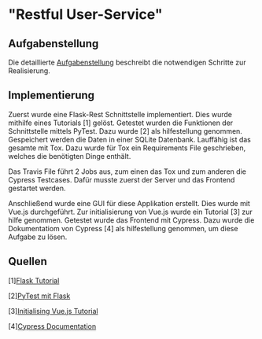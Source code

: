 # "Restful User-Service"

## Aufgabenstellung
Die detaillierte [Aufgabenstellung](TASK.md) beschreibt die notwendigen Schritte zur Realisierung.

## Implementierung
Zuerst wurde eine Flask-Rest Schnittstelle implementiert. Dies wurde mithilfe eines Tutorials [1] gelöst. Getestet wurden die Funktionen der Schnittstelle mittels PyTest. Dazu wurde [2] als hilfestellung genommen. Gespeichert werden die Daten in einer SQLite Datenbank.  Lauffähig ist das gesamte mit Tox. Dazu wurde für Tox ein Requirements File geschrieben, welches die benötigten Dinge enthält.

Das Travis File führt 2 Jobs aus, zum einen das Tox und zum anderen die Cypress Testcases. Dafür musste zuerst der Server und das Frontend gestartet werden. 

Anschließend wurde eine GUI für diese Applikation erstellt. Dies wurde mit Vue.js durchgeführt. Zur initialisierung von Vue.js wurde ein Tutorial [3] zur hilfe genommen. Getestet wurde das Frontend mit Cypress. Dazu wurde die Dokumentatiom von Cypress [4] als hilfestellung genommen, um diese Aufgabe zu lösen.
## Quellen
[1][Flask Tutorial](https://pythonspot.com/flask-web-app-with-python/)

[2][PyTest mit Flask](http://flask.pocoo.org/docs/1.0/testing/)

[3][Initialising Vue.js Tutorial](https://codeburst.io/full-stack-single-page-application-with-vue-js-and-flask-b1e036315532)

[4][Cypress Documentation](https://docs.cypress.io/guides/getting-started/writing-your-first-test.html)
